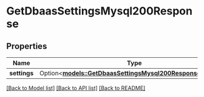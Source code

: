 # GetDbaasSettingsMysql200Response

## Properties

Name | Type | Description | Notes
------------ | ------------- | ------------- | -------------
**settings** | Option<[**models::GetDbaasSettingsMysql200ResponseSettings**](get_dbaas_settings_mysql_200_response_settings.md)> |  | [optional]

[[Back to Model list]](../README.md#documentation-for-models) [[Back to API list]](../README.md#documentation-for-api-endpoints) [[Back to README]](../README.md)


